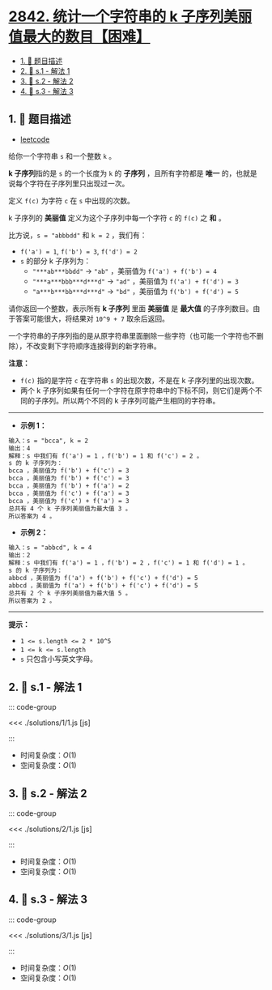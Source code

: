 # [2842. 统计一个字符串的 k 子序列美丽值最大的数目【困难】](https://github.com/tnotesjs/TNotes.leetcode/tree/main/notes/2842.%20%E7%BB%9F%E8%AE%A1%E4%B8%80%E4%B8%AA%E5%AD%97%E7%AC%A6%E4%B8%B2%E7%9A%84%20k%20%E5%AD%90%E5%BA%8F%E5%88%97%E7%BE%8E%E4%B8%BD%E5%80%BC%E6%9C%80%E5%A4%A7%E7%9A%84%E6%95%B0%E7%9B%AE%E3%80%90%E5%9B%B0%E9%9A%BE%E3%80%91)

<!-- region:toc -->

- [1. 📝 题目描述](#1--题目描述)
- [2. 🎯 s.1 - 解法 1](#2--s1---解法-1)
- [3. 🎯 s.2 - 解法 2](#3--s2---解法-2)
- [4. 🎯 s.3 - 解法 3](#4--s3---解法-3)

<!-- endregion:toc -->

## 1. 📝 题目描述

- [leetcode](https://leetcode.cn/problems/count-k-subsequences-of-a-string-with-maximum-beauty/)

给你一个字符串 `s` 和一个整数 `k` 。

**k 子序列**指的是 `s` 的一个长度为 `k` 的 **子序列** ，且所有字符都是 **唯一** 的，也就是说每个字符在子序列里只出现过一次。

定义 `f(c)` 为字符 `c` 在 `s` 中出现的次数。

k 子序列的 **美丽值** 定义为这个子序列中每一个字符 `c` 的 `f(c)` 之 **和** 。

比方说，`s = "abbbdd"` 和 `k = 2` ，我们有：

- `f('a') = 1`, `f('b') = 3`, `f('d') = 2`
- `s` 的部分 k 子序列为：
  - `"***ab***bbdd"` -> `"ab"` ，美丽值为 `f('a') + f('b') = 4`
  - `"***a***bbb***d***d"` -> `"ad"` ，美丽值为 `f('a') + f('d') = 3`
  - `"a***b***bb***d***d"` -> `"bd"` ，美丽值为 `f('b') + f('d') = 5`

请你返回一个整数，表示所有 **k 子序列** 里面 **美丽值** 是 **最大值** 的子序列数目。由于答案可能很大，将结果对 `10^9 + 7` 取余后返回。

一个字符串的子序列指的是从原字符串里面删除一些字符（也可能一个字符也不删除），不改变剩下字符顺序连接得到的新字符串。

**注意：**

- `f(c)` 指的是字符 `c` 在字符串 `s` 的出现次数，不是在 k 子序列里的出现次数。
- 两个 k 子序列如果有任何一个字符在原字符串中的下标不同，则它们是两个不同的子序列。所以两个不同的 k 子序列可能产生相同的字符串。

---

- **示例 1：**

```txt
输入：s = "bcca", k = 2
输出：4
解释：s 中我们有 f('a') = 1 ，f('b') = 1 和 f('c') = 2 。
s 的 k 子序列为：
bcca ，美丽值为 f('b') + f('c') = 3
bcca ，美丽值为 f('b') + f('c') = 3
bcca ，美丽值为 f('b') + f('a') = 2
bcca ，美丽值为 f('c') + f('a') = 3
bcca ，美丽值为 f('c') + f('a') = 3
总共有 4 个 k 子序列美丽值为最大值 3 。
所以答案为 4 。
```

- **示例 2：**

```txt
输入：s = "abbcd", k = 4
输出：2
解释：s 中我们有 f('a') = 1 ，f('b') = 2 ，f('c') = 1 和 f('d') = 1 。
s 的 k 子序列为：
abbcd ，美丽值为 f('a') + f('b') + f('c') + f('d') = 5
abbcd ，美丽值为 f('a') + f('b') + f('c') + f('d') = 5
总共有 2 个 k 子序列美丽值为最大值 5 。
所以答案为 2 。
```

---

**提示：**

- `1 <= s.length <= 2 * 10^5`
- `1 <= k <= s.length`
- `s` 只包含小写英文字母。

## 2. 🎯 s.1 - 解法 1

::: code-group

<<< ./solutions/1/1.js [js]

:::

- 时间复杂度：$O(1)$
- 空间复杂度：$O(1)$

## 3. 🎯 s.2 - 解法 2

::: code-group

<<< ./solutions/2/1.js [js]

:::

- 时间复杂度：$O(1)$
- 空间复杂度：$O(1)$

## 4. 🎯 s.3 - 解法 3

::: code-group

<<< ./solutions/3/1.js [js]

:::

- 时间复杂度：$O(1)$
- 空间复杂度：$O(1)$
